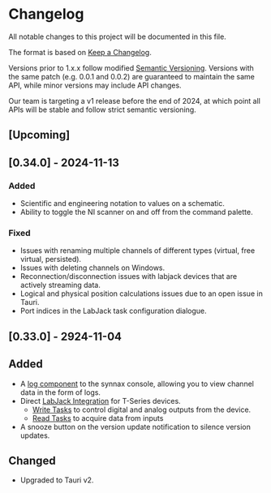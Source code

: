 # Changelog

All notable changes to this project will be documented in this file.

The format is based on [Keep a Changelog](https://keepachangelog.com/en/1.1.0/).

Versions prior to 1.x.x follow modified [Semantic Versioning](https://semver.org/spec/v2.0.0.html).
Versions with the same patch (e.g. 0.0.1 and 0.0.2) are guaranteed to maintain the same API, while minor versions may include API changes.

Our team is targeting a v1 release before the end of 2024, at which point all APIs will be stable and follow strict semantic versioning.

## [Upcoming]

## [0.34.0] - 2024-11-13

### Added

- Scientific and engineering notation to values on a schematic.
- Ability to toggle the NI scanner on and off from the command palette.

### Fixed

- Issues with renaming multiple channels of different types (virtual, free virtual, persisted).
- Issues with deleting channels on Windows.
- Reconnection/disconnection issues with labjack devices that are actively streaming data.
- Logical and physical position calculations issues due to an open issue in Tauri.
- Port indices in the LabJack task configuration dialogue.

## [0.33.0] - 2924-11-04

## Added

- A [log component](https://docs-1qlj556hd-synnax.vercel.app/reference/console/logs) to the synnax console, allowing you to view channel data in the form of logs.
- Direct [LabJack Integration](https://docs-1qlj556hd-synnax.vercel.app/reference/device-drivers/labjack) for T-Series devices.
  - [Write Tasks](https://docs-1qlj556hd-synnax.vercel.app/reference/device-drivers/labjack/write-task) to control digital and analog outputs from the device.
  - [Read Tasks](https://docs-1qlj556hd-synnax.vercel.app/reference/device-drivers/labjack/read-task) to acquire data from inputs
- A snooze button on the version update notification to silence version updates.

## Changed

- Upgraded to Tauri v2.
